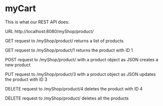 # myCart

This is what our REST API does:

URL  http://localhost:8080/myShop/product/

GET request to /myShop/product/ returns a list of products

GET request to /myShop/product/1 returns the product with ID 1

POST request to /myShop/product/ with a product object as JSON creates a new product

PUT request to /myShop/product/3 with a product object as JSON updates the product with ID 3

DELETE request to /myShop/product/4 deletes the product with ID 4

DELETE request to /myShop/product/ deletes all the products
